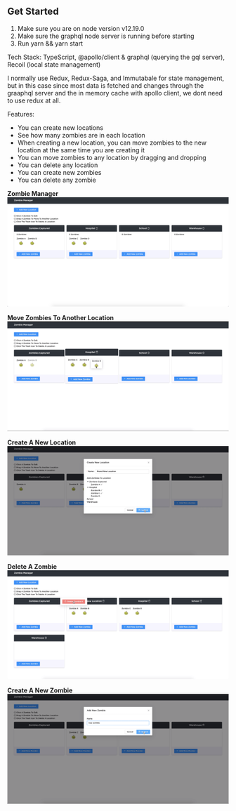 ## Get Started

1. Make sure you are on node version v12.19.0
2. Make sure the graphql node server is running before starting
3. Run yarn && yarn start

Tech Stack:
TypeScript, @apollo/client & graphql (querying the gql server), Recoil (local state management)

I normally use Redux, Redux-Saga, and Immutabale for state management, but in this case since most data is fetched and changes through the graaphql server and the in memory cache with apollo client, we dont need to use redux at all. 

Features:

- You can create new locations
- See how many zombies are in each location
- When creating a new location, you can move zombies to the new location at the same time you are creating it
- You can move zombies to any location by dragging and dropping
- You can delete any location
- You can create new zombies
- You can delete any zombie

**Zombie Manager**
![Alt text](/public/images/start.png?raw=true "Zombie Manager")

**Move Zombies To Another Location**
![Alt text](/public/images/drag.png?raw=true "Drag and Drop")

**Create A New Location**
![Alt text](/public/images/newLocation.png?raw=true "Create New Location")

**Delete A Zombie**
![Alt text](/public/images/deleteZombie.png?raw=true "Delete Zombie")

**Create A New Zombie**
![Alt text](/public/images/newZombie.png?raw=true "New Zombie")
